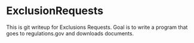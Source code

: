 # ExclusionRequests

This is git writeup for Exclusions Requests. Goal is to write a program that goes to regulations.gov and downloads documents.
